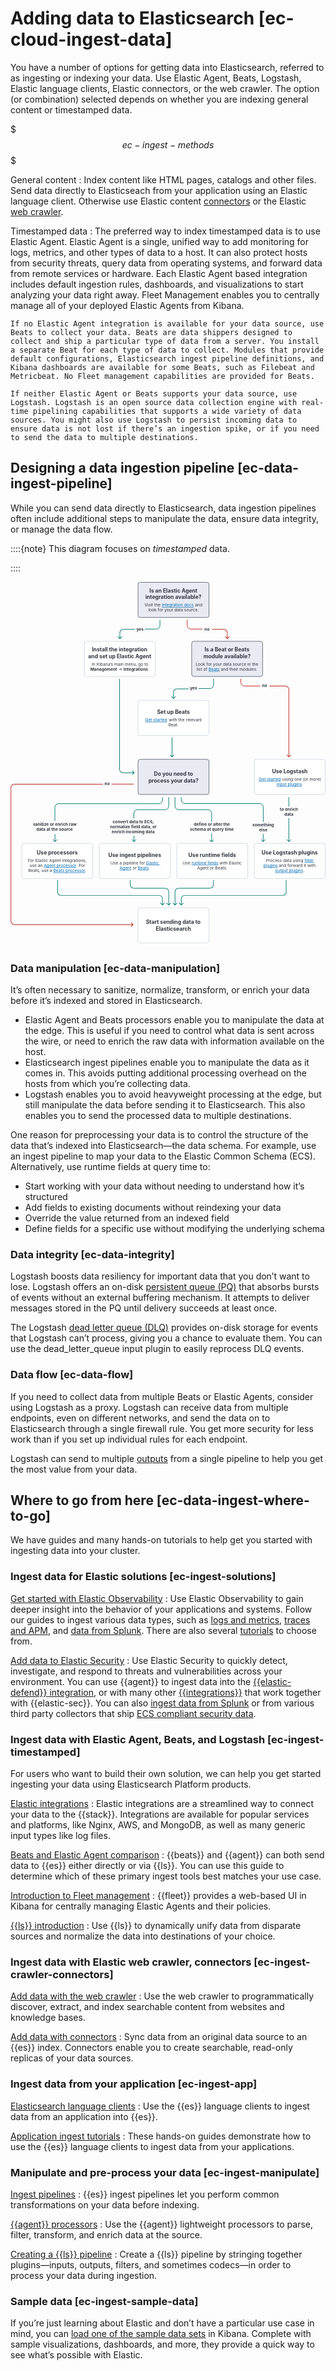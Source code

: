 # Adding data to Elasticsearch [ec-cloud-ingest-data]

You have a number of options for getting data into Elasticsearch, referred to as ingesting or indexing your data. Use Elastic Agent, Beats, Logstash, Elastic language clients, Elastic connectors, or the web crawler. The option (or combination) selected depends on whether you are indexing general content or timestamped data.

$$$ec-ingest-methods$$$

General content
:   Index content like HTML pages, catalogs and other files. Send data directly to Elasticseach from your application using an Elastic language client. Otherwise use Elastic content [connectors](elasticsearch://docs/reference/ingestion-tools/search-connectors/index.md) or the Elastic [web crawler](https://github.com/elastic/crawler).

Timestamped data
:   The preferred way to index timestamped data is to use Elastic Agent. Elastic Agent is a single, unified way to add monitoring for logs, metrics, and other types of data to a host. It can also protect hosts from security threats, query data from operating systems, and forward data from remote services or hardware. Each Elastic Agent based integration includes default ingestion rules, dashboards, and visualizations to start analyzing your data right away. Fleet Management enables you to centrally manage all of your deployed Elastic Agents from Kibana.

    If no Elastic Agent integration is available for your data source, use Beats to collect your data. Beats are data shippers designed to collect and ship a particular type of data from a server. You install a separate Beat for each type of data to collect. Modules that provide default configurations, Elasticsearch ingest pipeline definitions, and Kibana dashboards are available for some Beats, such as Filebeat and Metricbeat. No Fleet management capabilities are provided for Beats.

    If neither Elastic Agent or Beats supports your data source, use Logstash. Logstash is an open source data collection engine with real-time pipelining capabilities that supports a wide variety of data sources. You might also use Logstash to persist incoming data to ensure data is not lost if there’s an ingestion spike, or if you need to send the data to multiple destinations.



## Designing a data ingestion pipeline [ec-data-ingest-pipeline]

While you can send data directly to Elasticsearch, data ingestion pipelines often include additional steps to manipulate the data, ensure data integrity, or manage the data flow.

::::{note}
This diagram focuses on *timestamped* data.

::::


<div style="width:100%;margin-bottom:30px" >
<!-- This SVG was created in Figma. Find the source in the obs-docs team space. -->
<svg viewBox="0 0 1057 1212" fill="none" xmlns="http://www.w3.org/2000/svg">
<rect x="428" y="1093" width="238" height="118" rx="7" fill="white" stroke="#D3DAE6" stroke-width="2" stroke-linejoin="round"/>
<text fill="#343741" xml:space="preserve" style="white-space: pre" font-family="Inter" font-size="18" font-weight="bold" letter-spacing="0em"><tspan x="454.583" y="1147.55">Start sending data to </tspan><tspan x="487.524" y="1169.55">Elasticsearch</tspan></text>
<path d="M509.293 1084.71C509.683 1085.1 510.317 1085.1 510.707 1084.71L517.071 1078.34C517.462 1077.95 517.462 1077.32 517.071 1076.93C516.681 1076.54 516.047 1076.54 515.657 1076.93L510 1082.59L504.343 1076.93C503.953 1076.54 503.319 1076.54 502.929 1076.93C502.538 1077.32 502.538 1077.95 502.929 1078.34L509.293 1084.71ZM157 1000V1039.48H159V1000H157ZM170 1052.48H498V1050.48H170V1052.48ZM509 1063.48V1084H511V1063.48H509ZM498 1052.48C504.075 1052.48 509 1057.41 509 1063.48H511C511 1056.3 505.18 1050.48 498 1050.48V1052.48ZM157 1039.48C157 1046.66 162.82 1052.48 170 1052.48V1050.48C163.925 1050.48 159 1045.56 159 1039.48H157Z" fill="#017D73"/>
<path d="M530.293 1084.71C530.683 1085.1 531.317 1085.1 531.707 1084.71L538.071 1078.34C538.462 1077.95 538.462 1077.32 538.071 1076.93C537.681 1076.54 537.047 1076.54 536.657 1076.93L531 1082.59L525.343 1076.93C524.953 1076.54 524.319 1076.54 523.929 1076.93C523.538 1077.32 523.538 1077.95 523.929 1078.34L530.293 1084.71ZM401 1000V1015.77H403V1000H401ZM414 1028.77H519V1026.77H414V1028.77ZM530 1039.77V1084H532V1039.77H530ZM519 1028.77C525.075 1028.77 530 1033.7 530 1039.77H532C532 1032.59 526.18 1026.77 519 1026.77V1028.77ZM401 1015.77C401 1022.95 406.82 1028.77 414 1028.77V1026.77C407.925 1026.77 403 1021.85 403 1015.77H401Z" fill="#017D73"/>
<path d="M573.707 1084.71C573.317 1085.1 572.683 1085.1 572.293 1084.71L565.929 1078.34C565.538 1077.95 565.538 1077.32 565.929 1076.93C566.319 1076.54 566.953 1076.54 567.343 1076.93L573 1082.59L578.657 1076.93C579.047 1076.54 579.681 1076.54 580.071 1076.93C580.462 1077.32 580.462 1077.95 580.071 1078.34L573.707 1084.71ZM926 1000V1039.48H924V1000H926ZM913 1052.48H585V1050.48H913V1052.48ZM574 1063.48V1084H572V1063.48H574ZM585 1052.48C578.925 1052.48 574 1057.41 574 1063.48H572C572 1056.3 577.82 1050.48 585 1050.48V1052.48ZM926 1039.48C926 1046.66 920.18 1052.48 913 1052.48V1050.48C919.075 1050.48 924 1045.56 924 1039.48H926Z" fill="#017D73"/>
<path d="M552.707 1084.71C552.317 1085.1 551.683 1085.1 551.293 1084.71L544.929 1078.34C544.538 1077.95 544.538 1077.32 544.929 1076.93C545.319 1076.54 545.953 1076.54 546.343 1076.93L552 1082.59L557.657 1076.93C558.047 1076.54 558.681 1076.54 559.071 1076.93C559.462 1077.32 559.462 1077.95 559.071 1078.34L552.707 1084.71ZM682 1000V1015.77H680V1000H682ZM669 1028.77H564V1026.77H669V1028.77ZM553 1039.77V1084H551V1039.77H553ZM564 1028.77C557.925 1028.77 553 1033.7 553 1039.77H551C551 1032.59 556.82 1026.77 564 1026.77V1028.77ZM682 1015.77C682 1022.95 676.18 1028.77 669 1028.77V1026.77C675.075 1026.77 680 1021.85 680 1015.77H682Z" fill="#017D73"/>
<text fill="#343741" xml:space="preserve" style="white-space: pre" font-family="Inter" font-size="14" font-weight="bold" letter-spacing="0em"><tspan x="315.853" y="682.591">no</tspan></text>
<path d="M412.207 1150.71C412.598 1150.32 412.598 1149.68 412.207 1149.29L405.843 1142.93C405.453 1142.54 404.82 1142.54 404.429 1142.93C404.039 1143.32 404.039 1143.95 404.429 1144.34L410.086 1150L404.429 1155.66C404.039 1156.05 404.039 1156.68 404.429 1157.07C404.82 1157.46 405.453 1157.46 405.843 1157.07L412.207 1150.71ZM310 677.601L13.5002 677.601L13.5002 679.601L310 679.601L310 677.601ZM0.500274 690.601L0.500258 1138L2.50026 1138L2.50027 690.601L0.500274 690.601ZM13.5003 1151L411.5 1151L411.5 1149L13.5003 1149L13.5003 1151ZM0.500258 1138C0.500257 1145.18 6.32057 1151 13.5003 1151L13.5003 1149C7.42512 1149 2.50026 1144.08 2.50026 1138L0.500258 1138ZM13.5002 677.601C6.32056 677.601 0.500274 683.421 0.500274 690.601L2.50027 690.601C2.50027 684.525 7.42514 679.601 13.5002 679.601L13.5002 677.601Z" fill="#BD271E"/>
<path d="M339 678.158L414 678.158" stroke="#BD271E" stroke-width="2"/>
<rect x="818" y="877" width="238" height="118" rx="7" fill="white" stroke="#D3DAE6" stroke-width="2" stroke-linejoin="round"/>
<text fill="#343741" xml:space="preserve" style="white-space: pre" font-family="Inter" font-size="14" letter-spacing="0em"><tspan x="857.135" y="938.568">Process data using </tspan><tspan x="896.422" y="955.568"> and forward it with </tspan><tspan x="982.377" y="972.568">.</tspan></text>
<text fill="#343741" xml:space="preserve" style="white-space: pre" font-family="Inter" font-size="18" font-weight="bold" letter-spacing="0em"><tspan x="842.526" y="913.568">Use Logstash plugins
</tspan></text>
<text fill="#006BB4" xml:space="preserve" style="white-space: pre" font-family="Inter" font-size="14" letter-spacing="0em" text-decoration="underline"><tspan x="986.813" y="938.568"><a href="logstash://docs/reference/ingestion-tools/logstash/filter-plugins.md">filter </a></tspan><tspan x="849.076" y="955.568"><a href="logstash://docs/reference/ingestion-tools/logstash/filter-plugins.md">plugins</a></tspan></text>
<text fill="#006BB4" xml:space="preserve" style="white-space: pre" font-family="Inter" font-size="14" letter-spacing="0em" text-decoration="underline"><tspan x="887.767" y="972.568"><a href="logstash://docs/reference/ingestion-tools/logstash/output-plugins.md">output plugins</a></tspan></text>
<rect x="558" y="877" width="238" height="118" rx="7" fill="white" stroke="#D3DAE6" stroke-width="2" stroke-linejoin="round"/>
<text fill="#343741" xml:space="preserve" style="white-space: pre" font-family="Inter" font-size="14" letter-spacing="0em"><tspan x="577.482" y="947.068">Use </tspan><tspan x="697.302" y="947.068"> with Elastic </tspan><tspan x="625.942" y="964.068">Agent or Beats.</tspan></text>
<text fill="#343741" xml:space="preserve" style="white-space: pre" font-family="Inter" font-size="18" font-weight="bold" letter-spacing="0em"><tspan x="596.887" y="922.068">Use runtime fields
</tspan></text>
<text fill="#006BB4" xml:space="preserve" style="white-space: pre" font-family="Inter" font-size="14" letter-spacing="0em" text-decoration="underline"><tspan x="607.259" y="947.068"><a href="/manage-data/data-store/mapping/runtime-fields.md">runtime fields</a></tspan></text>
<rect x="298" y="877" width="238" height="118" rx="7" fill="white" stroke="#D3DAE6" stroke-width="2" stroke-linejoin="round"/>
<text fill="#343741" xml:space="preserve" style="white-space: pre" font-family="Inter" font-size="14" letter-spacing="0em"><tspan x="335.796" y="947.068">Use a pipeline for </tspan><tspan x="405.358" y="964.068"> or </tspan><tspan x="464.202" y="964.068">.</tspan></text>
<text fill="#343741" xml:space="preserve" style="white-space: pre" font-family="Inter" font-size="18" font-weight="bold" letter-spacing="0em"><tspan x="328.002" y="922.068">Use ingest pipelines
</tspan></text>
<text fill="#006BB4" xml:space="preserve" style="white-space: pre" font-family="Inter" font-size="14" letter-spacing="0em" text-decoration="underline"><tspan x="455.083" y="947.068"><a href="/manage-data/ingest/transform-enrich/ingest-pipelines.md#pipelines-for-fleet-elastic-agent">Elastic </a></tspan><tspan x="365.942" y="964.068"><a href="/manage-data/ingest/transform-enrich/ingest-pipelines.md#pipelines-for-fleet-elastic-agent">Agent</a></tspan></text>
<text fill="#006BB4" xml:space="preserve" style="white-space: pre" font-family="Inter" font-size="14" letter-spacing="0em" text-decoration="underline"><tspan x="426.796" y="964.068"><a href="/manage-data/ingest/transform-enrich/ingest-pipelines.md#pipelines-for-beats">Beats</a></tspan></text>
<rect x="37.9995" y="877" width="238" height="118" rx="7" fill="white" stroke="#D3DAE6" stroke-width="2" stroke-linejoin="round"/>
<text fill="#343741" xml:space="preserve" style="white-space: pre" font-family="Inter" font-size="14" letter-spacing="0em"><tspan x="57.9741" y="938.568">For Elastic Agent integrations, </tspan><tspan x="64.0308" y="955.568">use an </tspan><tspan x="220.957" y="955.568">. For </tspan><tspan x="59.0747" y="972.568">Beats, use a </tspan><tspan x="251.069" y="972.568">.</tspan></text>
<text fill="#343741" xml:space="preserve" style="white-space: pre" font-family="Inter" font-size="18" font-weight="bold" letter-spacing="0em"><tspan x="88.2251" y="913.568">Use processors
</tspan></text>
<text fill="#006BB4" xml:space="preserve" style="white-space: pre" font-family="Inter" font-size="14" letter-spacing="0em" text-decoration="underline"><tspan x="143.704" y="972.568"><a href="{{filebeat-ref}}/filtering-and-enhancing-data.html">Beats processor</a></tspan></text>
<text fill="#006BB4" xml:space="preserve" style="white-space: pre" font-family="Inter" font-size="14" letter-spacing="0em" text-decoration="underline"><tspan x="111.582" y="955.568"><a href="docs-content://docs/reference/ingestion-tools/fleet/agent-processors.md">Agent processor</a></tspan></text>
<text fill="#343741" xml:space="preserve" style="white-space: pre" font-family="Inter" font-size="14" font-weight="bold" letter-spacing="0em"><tspan x="811.555" y="820.591">something
</tspan><tspan x="834.004" y="837.591">else</tspan></text>
<path d="M573 722V731.5C573 738.127 578.372 743.5 585 743.5L836.139 743.5C842.766 743.5 848.139 748.873 848.139 755.5L848.139 805" stroke="#017D73" stroke-width="2"/>
<path d="M848.736 871.707C848.345 872.098 847.712 872.098 847.322 871.707L840.958 865.343C840.567 864.953 840.567 864.319 840.958 863.929C841.348 863.538 841.981 863.538 842.372 863.929L848.029 869.586L853.685 863.929C854.076 863.538 854.709 863.538 855.1 863.929C855.49 864.319 855.49 864.953 855.1 865.343L848.736 871.707ZM847.029 871L847.029 845.023L849.029 845.023L849.029 871L847.029 871Z" fill="#017D73"/>
<text fill="#343741" xml:space="preserve" style="white-space: pre" font-family="Inter" font-size="14" font-weight="bold" letter-spacing="0em"><tspan x="615.153" y="818.591">define or alter the </tspan><tspan x="602.076" y="835.591">schema at query time</tspan></text>
<path d="M674.293 872.708C674.683 873.099 675.317 873.099 675.707 872.708L682.071 866.344C682.462 865.954 682.462 865.321 682.071 864.93C681.681 864.54 681.047 864.54 680.657 864.93L675 870.587L669.343 864.93C668.953 864.54 668.319 864.54 667.929 864.93C667.538 865.321 667.538 865.954 667.929 866.344L674.293 872.708ZM674 843L674 872.001L676 872.001L676 843L674 843Z" fill="#017D73"/>
<path d="M552 722L552 752C552 758.627 557.372 764 564 764L663 764C669.627 764 675 769.373 675 776L675 805" stroke="#017D73" stroke-width="2"/>
<path d="M413.639 871.707C414.03 872.098 414.663 872.098 415.053 871.707L421.417 865.343C421.808 864.953 421.808 864.319 421.417 863.929C421.027 863.538 420.394 863.538 420.003 863.929L414.346 869.586L408.689 863.929C408.299 863.538 407.666 863.538 407.275 863.929C406.885 864.319 406.885 864.953 407.275 865.343L413.639 871.707ZM413.346 851.5L413.346 871L415.346 871L415.346 851.5L413.346 851.5Z" fill="#017D73"/>
<text fill="#343741" xml:space="preserve" style="white-space: pre" font-family="Inter" font-size="14" font-weight="bold" letter-spacing="0em"><tspan x="342.301" y="809.591">convert data to ECS, </tspan><tspan x="333.817" y="826.591">normalize field data, or </tspan><tspan x="339.942" y="843.591">enrich incoming data</tspan></text>
<path d="M531 722L531 752C531 758.627 525.627 764 519 764L426 764C419.372 764 414 769.373 414 776L414 793.5" stroke="#017D73" stroke-width="2"/>
<text fill="#343741" xml:space="preserve" style="white-space: pre" font-family="Inter" font-size="14" font-weight="bold" letter-spacing="0em"><tspan x="75.2744" y="818.591">sanitize or enrich raw </tspan><tspan x="86.9571" y="835.591">data at the source</tspan></text>
<path d="M510 722L510 732C510 738.627 504.627 744 498 744L161 744C154.372 744 149 749.373 149 756L149 801.5" stroke="#017D73" stroke-width="2"/>
<path d="M148.638 871.707C149.029 872.098 149.662 872.098 150.053 871.707L156.417 865.343C156.807 864.953 156.807 864.319 156.417 863.929C156.026 863.538 155.393 863.538 155.002 863.929L149.346 869.586L143.689 863.929C143.298 863.538 142.665 863.538 142.275 863.929C141.884 864.319 141.884 864.953 142.275 865.343L148.638 871.707ZM150.346 871L150.346 845.5L148.346 845.5L148.346 871L150.346 871Z" fill="#017D73"/>
<text fill="#343741" xml:space="preserve" style="white-space: pre" font-family="Inter" font-size="14" font-weight="bold" letter-spacing="0em"><tspan x="904.121" y="767.591">to enrich </tspan><tspan x="919.208" y="784.591">data</tspan></text>
<line x1="934" y1="722" x2="934" y2="754" stroke="#017D73" stroke-width="2"/>
<path d="M933.293 871.707C933.683 872.098 934.316 872.098 934.707 871.707L941.071 865.343C941.461 864.953 941.461 864.319 941.071 863.929C940.68 863.538 940.047 863.538 939.657 863.929L934 869.586L928.343 863.929C927.952 863.538 927.319 863.538 926.929 863.929C926.538 864.319 926.538 864.953 926.929 865.343L933.293 871.707ZM933 793L933 871L935 871L935 793L933 793Z" fill="#017D73"/>
<rect x="818" y="595" width="238" height="118" rx="7" fill="white" stroke="#D3DAE6" stroke-width="2" stroke-linejoin="round"/>
<text fill="#343741" xml:space="preserve" style="white-space: pre" font-family="Inter" font-size="14" letter-spacing="0em"><tspan x="908.639" y="666.068"> using one (or more) </tspan><tspan x="977.846" y="683.068">.</tspan></text>
<text fill="#343741" xml:space="preserve" style="white-space: pre" font-family="Inter" font-size="18" font-weight="bold" letter-spacing="0em"><tspan x="877.655" y="641.068">Use Logstash
</tspan></text>
<text fill="#006BB4" xml:space="preserve" style="white-space: pre" font-family="Inter" font-size="14" letter-spacing="0em" text-decoration="underline"><tspan x="833.238" y="666.068"><a href="logstash://docs/reference/ingestion-tools/logstash/getting-started-with-logstash.md">Get started</a></tspan></text>
<text fill="#006BB4" xml:space="preserve" style="white-space: pre" font-family="Inter" font-size="14" letter-spacing="0em" text-decoration="underline"><tspan x="893.299" y="683.068"><a href="logstash://docs/reference/ingestion-tools/logstash/input-plugins.md">input plugins</a></tspan></text>
<text fill="#343741" xml:space="preserve" style="white-space: pre" font-family="Inter" font-size="14" font-weight="bold" letter-spacing="0em"><tspan x="844.086" y="352.591">no</tspan></text>
<path d="M773 325L773 337C773 343.627 778.372 349 785 349L838 349" stroke="#BD271E" stroke-width="2"/>
<path d="M934.707 587.707C934.316 588.098 933.683 588.098 933.293 587.707L926.929 581.343C926.538 580.953 926.538 580.319 926.929 579.929C927.319 579.538 927.952 579.538 928.343 579.929L934 585.586L939.657 579.929C940.047 579.538 940.68 579.538 941.071 579.929C941.461 580.319 941.461 580.953 941.071 581.343L934.707 587.707ZM933 587L933 361L935 361L935 587L933 587ZM922 350L869 350L869 348L922 348L922 350ZM933 361C933 354.925 928.075 350 922 350L922 348C929.18 348 935 353.82 935 361L933 361Z" fill="#BD271E"/>
<rect x="428" y="595" width="238" height="118" rx="7" fill="#D3DAE6" fill-opacity="0.5" stroke="#69707D" stroke-width="2" stroke-linejoin="round"/>
<text fill="#343741" xml:space="preserve" style="white-space: pre" font-family="Inter" font-size="18" font-weight="bold" letter-spacing="0em"><tspan x="481.407" y="650.545">Do you need to </tspan><tspan x="462.757" y="672.545">process your data?</tspan></text>
<path d="M541.294 587.746C541.684 588.115 542.316 588.08 542.706 587.668L549.06 580.956C549.45 580.544 549.45 579.911 549.06 579.542C548.67 579.173 548.038 579.207 547.648 579.619L542 585.586L536.351 580.239C535.961 579.87 535.329 579.904 534.939 580.316C534.549 580.728 534.549 581.361 534.939 581.73L541.294 587.746ZM541.001 521.055L541.001 587.055L542.998 586.945L542.998 520.945L541.001 521.055Z" fill="#017D73"/>
<rect x="428" y="397" width="238" height="118" rx="7" fill="white" stroke="#D3DAE6" stroke-width="2" stroke-linejoin="round"/>
<text fill="#343741" xml:space="preserve" style="white-space: pre" font-family="Inter" font-size="14" letter-spacing="0em"><tspan x="527.305" y="467.068"> with the </tspan><tspan x="642.094" y="467.068"> </tspan><tspan x="529.958" y="484.068">Beat.</tspan></text>
<text fill="#343741" xml:space="preserve" style="white-space: pre" font-family="Inter" font-size="18" font-weight="bold" letter-spacing="0em"><tspan x="491.725" y="442.068">Set up Beats
</tspan></text>
<text fill="#006BB4" xml:space="preserve" style="white-space: pre" font-family="Inter" font-size="14" letter-spacing="0em" text-decoration="underline"><tspan x="451.905" y="467.068"><a href="beats://docs/reference/ingestion-tools/index.md">Get started</a></tspan></text>
<text fill="#343741" xml:space="preserve" style="white-space: pre" font-family="Inter" font-size="14" letter-spacing="0em"><tspan x="589.007" y="467.068">relevant</tspan></text>
<text fill="#343741" xml:space="preserve" style="white-space: pre" font-family="Inter" font-size="14" font-weight="bold" letter-spacing="0em"><tspan x="602.407" y="361.639">yes</tspan></text>
<path d="M681.5 325L681.5 345.476C681.5 352.104 676.127 357.476 669.5 357.476L631 357.476" stroke="#017D73" stroke-width="2"/>
<path d="M546.293 391.707C546.683 392.098 547.316 392.098 547.707 391.707L554.071 385.343C554.461 384.953 554.461 384.319 554.071 383.929C553.68 383.538 553.047 383.538 552.656 383.929L547 389.586L541.343 383.929C540.952 383.538 540.319 383.538 539.929 383.929C539.538 384.319 539.538 384.953 539.929 385.343L546.293 391.707ZM547 370.524L546 370.524L547 370.524ZM548 391L548 370.524L546 370.524L546 391L548 391ZM559 359.524L597.5 359.524L597.5 357.524L559 357.524L559 359.524ZM548 370.524C548 364.449 552.925 359.524 559 359.524L559 357.524C551.82 357.524 546 363.344 546 370.524L548 370.524Z" fill="#017D73"/>
<rect x="608" y="199" width="238" height="118" rx="7" fill="#D3DAE6" fill-opacity="0.5" stroke="#69707D" stroke-width="2" stroke-linejoin="round"/>
<text fill="#343741" xml:space="preserve" style="white-space: pre" font-family="Inter" font-size="14" letter-spacing="0em"><tspan x="621.09" y="280.068">Look for your data source in the </tspan><tspan x="624.248" y="297.068">list of </tspan><tspan x="701.973" y="297.068"> and their modules.</tspan></text>
<text fill="#006BB4" xml:space="preserve" style="white-space: pre" font-family="Inter" font-size="14" letter-spacing="0em" text-decoration="underline"><tspan x="664.566" y="297.068"><a href="beats://docs/reference/ingestion-tools/index.md">Beats</a></tspan></text>
<text fill="#343741" xml:space="preserve" style="white-space: pre" font-family="Inter" font-size="18" font-weight="bold" letter-spacing="0em"><tspan x="751.839" y="233.068">Beats </tspan><tspan x="647.39" y="255.068">module</tspan></text>
<text fill="#343741" xml:space="preserve" style="white-space: pre" font-family="Inter" font-size="18" font-weight="bold" letter-spacing="0em"><tspan x="651.081" y="233.068">Is a Beat or </tspan><tspan x="713.149" y="255.068"> available?
</tspan></text>
<text fill="#343741" xml:space="preserve" style="white-space: pre" font-family="Inter" font-size="14" font-weight="bold" letter-spacing="0em"><tspan x="650.852" y="162.591">no</tspan></text>
<path d="M593 127L593 146C593 152.627 598.372 158 605 158L643.5 158" stroke="#BD271E" stroke-width="2"/>
<path d="M728.207 190.707C727.816 191.098 727.183 191.098 726.793 190.707L720.429 184.343C720.038 183.953 720.038 183.319 720.429 182.929C720.819 182.538 721.452 182.538 721.843 182.929L727.5 188.586L733.156 182.929C733.547 182.538 734.18 182.538 734.571 182.929C734.961 183.319 734.961 183.953 734.571 184.343L728.207 190.707ZM726.5 190L726.5 171L728.5 171L728.5 190L726.5 190ZM715.5 160L677 160L677 158L715.5 158L715.5 160ZM726.5 171C726.5 164.925 721.575 160 715.5 160L715.5 158C722.679 158 728.5 163.82 728.5 171L726.5 171Z" fill="#BD271E"/>
<path d="M415.707 640.707C416.097 640.317 416.097 639.683 415.707 639.293L409.343 632.929C408.952 632.538 408.319 632.538 407.929 632.929C407.538 633.319 407.538 633.953 407.929 634.343L413.586 640L407.929 645.657C407.538 646.047 407.538 646.681 407.929 647.071C408.319 647.462 408.952 647.462 409.343 647.071L415.707 640.707ZM378 640L378 639L378 640ZM365 325L365 628L367 628L367 325L365 325ZM378 641L415 641L415 639L378 639L378 641ZM365 628C365 635.18 370.82 641 378 641L378 639C371.925 639 367 634.075 367 628L365 628Z" fill="#017D73"/>
<rect x="248" y="199" width="238" height="118" rx="7" fill="white" stroke="#D3DAE6" stroke-width="2" stroke-linejoin="round"/>
<text fill="#343741" xml:space="preserve" style="white-space: pre" font-family="Inter" font-size="14" letter-spacing="0em"><tspan x="272.814" y="280.068">In Kibana’s main menu, go to </tspan><tspan x="357.963" y="297.068"> -> </tspan><tspan x="462.457" y="297.068">.</tspan></text>
<text fill="#343741" xml:space="preserve" style="white-space: pre" font-family="Inter" font-size="18" font-weight="bold" letter-spacing="0em"><tspan x="273.036" y="233.068">Install the integration </tspan><tspan x="260.758" y="255.068">and set up Elastic Agent
</tspan></text>
<text fill="#343741" xml:space="preserve" style="white-space: pre" font-family="Inter" font-size="14" font-weight="bold" letter-spacing="0em"><tspan x="267.687" y="297.068">Management</tspan><tspan x="379.195" y="297.068">Integrations</tspan></text>
<text fill="#343741" xml:space="preserve" style="white-space: pre" font-family="Inter" font-size="14" font-weight="bold" letter-spacing="0em"><tspan x="422.407" y="162.591">yes</tspan></text>
<path d="M501.5 127L501.5 146C501.5 152.627 496.127 158 489.5 158L451 158" stroke="#017D73" stroke-width="2"/>
<path d="M366.293 190.707C366.683 191.098 367.316 191.098 367.707 190.707L374.071 184.343C374.461 183.953 374.461 183.319 374.071 182.929C373.68 182.538 373.047 182.538 372.657 182.929L367 188.586L361.343 182.929C360.952 182.538 360.319 182.538 359.929 182.929C359.538 183.319 359.538 183.953 359.929 184.343L366.293 190.707ZM368 190L368 171L366 171L366 190L368 190ZM379 160L417.5 160L417.5 158L379 158L379 160ZM368 171C368 164.925 372.925 160 379 160L379 158C371.82 158 366 163.82 366 171L368 171Z" fill="#017D73"/>
<rect x="428" y="1" width="238" height="118" rx="7" fill="#D3DAE6" fill-opacity="0.5" stroke="#69707D" stroke-width="2" stroke-linejoin="round"/>
<text fill="#343741" xml:space="preserve" style="white-space: pre" font-family="Inter" font-size="14" letter-spacing="0em"><tspan x="478.442" y="82.0682"> the</tspan></text>
<text fill="#343741" xml:space="preserve" style="white-space: pre" font-family="Inter" font-size="14" letter-spacing="0em"><tspan x="449.936" y="82.0682">Visit</tspan><tspan x="504.05" y="82.0682"> </tspan><tspan x="615.352" y="82.0682"> and </tspan><tspan x="462.467" y="99.0682">look for your data source.</tspan></text>
<text fill="#006BB4" xml:space="preserve" style="white-space: pre" font-family="Inter" font-size="14" letter-spacing="0em" text-decoration="underline"><tspan x="507.987" y="82.0682"><a href="https://docs.elastic.co/integrations">integration docs</a></tspan></text>
<text fill="#343741" xml:space="preserve" style="white-space: pre" font-family="Inter" font-size="18" font-weight="bold" letter-spacing="0em"><tspan x="466.211" y="35.0682">Is an Elastic Agent </tspan><tspan x="452.368" y="57.0682">integration available?
</tspan></text>
</svg>
</div>

### Data manipulation [ec-data-manipulation]

It’s often necessary to sanitize, normalize, transform, or enrich your data before it’s indexed and stored in Elasticsearch.

* Elastic Agent and Beats processors enable you to manipulate the data at the edge. This is useful if you need to control what data is sent across the wire, or need to enrich the raw data with information available on the host.
* Elasticsearch ingest pipelines enable you to manipulate the data as it comes in. This avoids putting additional processing overhead on the hosts from which you’re collecting data.
* Logstash enables you to avoid heavyweight processing at the edge, but still manipulate the data before sending it to Elasticsearch. This also enables you to send the processed data to multiple destinations.

One reason for preprocessing your data is to control the structure of the data that’s indexed into Elasticsearch—​the data schema. For example, use an ingest pipeline to map your data to the Elastic Common Schema (ECS). Alternatively, use runtime fields at query time to:

* Start working with your data without needing to understand how it’s structured
* Add fields to existing documents without reindexing your data
* Override the value returned from an indexed field
* Define fields for a specific use without modifying the underlying schema


### Data integrity [ec-data-integrity]

Logstash boosts data resiliency for important data that you don’t want to lose. Logstash offers an on-disk [persistent queue (PQ)](logstash://docs/reference/ingestion-tools/logstash/persistent-queues.md) that absorbs bursts of events without an external buffering mechanism. It attempts to deliver messages stored in the PQ until delivery succeeds at least once.

The Logstash [dead letter queue (DLQ)](logstash://docs/reference/ingestion-tools/logstash/dead-letter-queues.md) provides on-disk storage for events that Logstash can’t process, giving you a chance to evaluate them. You can use the dead_letter_queue input plugin to easily reprocess DLQ events.


### Data flow [ec-data-flow]

If you need to collect data from multiple Beats or Elastic Agents, consider using Logstash as a proxy. Logstash can receive data from multiple endpoints, even on different networks, and send the data on to Elasticsearch through a single firewall rule. You get more security for less work than if you set up individual rules for each endpoint.

Logstash can send to multiple [outputs](logstash://docs/reference/ingestion-tools/logstash/output-plugins.md) from a single pipeline to help you get the most value from your data.


## Where to go from here [ec-data-ingest-where-to-go]

We have guides and many hands-on tutorials to help get you started with ingesting data into your cluster.


### Ingest data for Elastic solutions [ec-ingest-solutions]

[Get started with Elastic Observability](/solutions/observability/get-started.md)
:   Use Elastic Observability to gain deeper insight into the behavior of your applications and systems. Follow our guides to ingest various data types, such as [logs and metrics](/solutions/observability/infra-and-hosts/get-started-with-system-metrics.md), [traces and APM](/solutions/observability/apps/get-started-with-apm.md), and [data from Splunk](/solutions/observability/get-started/add-data-from-splunk.md). There are also several [tutorials](/solutions/observability/get-started.md#quickstarts-overview) to choose from.

[Add data to Elastic Security](/solutions/security/get-started/ingest-data-to-elastic-security.md)
:   Use Elastic Security to quickly detect, investigate, and respond to threats and vulnerabilities across your environment. You can use {{agent}} to ingest data into the [{{elastic-defend}} integration](/solutions/security/configure-elastic-defend/install-elastic-defend.md), or with many other [{{integrations}}](integration-docs://docs/reference/ingestion-tools/integrations/index.md) that work together with {{elastic-sec}}. You can also [ingest data from Splunk](/solutions/observability/get-started/add-data-from-splunk.md) or from various third party collectors that ship [ECS compliant security data](docs-content://docs/reference/security/fields-and-object-schemas/siem-field-reference.md).


### Ingest data with Elastic Agent, Beats, and Logstash [ec-ingest-timestamped]

For users who want to build their own solution, we can help you get started ingesting your data using Elasticsearch Platform products.

[Elastic integrations](https://www.elastic.co/integrations)
:   Elastic integrations are a streamlined way to connect your data to the {{stack}}. Integrations are available for popular services and platforms, like Nginx, AWS, and MongoDB, as well as many generic input types like log files.

[Beats and Elastic Agent comparison](../../../manage-data/ingest/tools.md)
:   {{beats}} and {{agent}} can both send data to {{es}} either directly or via {{ls}}. You can use this guide to determine which of these primary ingest tools best matches your use case.

[Introduction to Fleet management](docs-content://docs/reference/ingestion-tools/fleet/index.md)
:   {{fleet}} provides a web-based UI in Kibana for centrally managing Elastic Agents and their policies.

[{{ls}} introduction](logstash://docs/reference/ingestion-tools/logstash/index.md)
:   Use {{ls}} to dynamically unify data from disparate sources and normalize the data into destinations of your choice.


### Ingest data with Elastic web crawler, connectors [ec-ingest-crawler-connectors]

[Add data with the web crawler](https://github.com/elastic/crawler)
:   Use the web crawler to programmatically discover, extract, and index searchable content from websites and knowledge bases.

[Add data with connectors](elasticsearch://docs/reference/ingestion-tools/search-connectors/index.md)
:   Sync data from an original data source to an {{es}} index. Connectors enable you to create searchable, read-only replicas of your data sources.


### Ingest data from your application [ec-ingest-app]

[Elasticsearch language clients](https://www.elastic.co/guide/en/elasticsearch/client/index.html)
:   Use the {{es}} language clients to ingest data from an application into {{es}}.

[Application ingest tutorials](../../../manage-data/ingest/ingesting-data-from-applications.md)
:   These hands-on guides demonstrate how to use the {{es}} language clients to ingest data from your applications.


### Manipulate and pre-process your data [ec-ingest-manipulate]

[Ingest pipelines](/manage-data/ingest/transform-enrich/ingest-pipelines.md)
:   {{es}} ingest pipelines let you perform common transformations on your data before indexing.

[{{agent}} processors](docs-content://docs/reference/ingestion-tools/fleet/agent-processors.md)
:   Use the {{agent}} lightweight processors to parse, filter, transform, and enrich data at the source.

[Creating a {{ls}} pipeline](logstash://docs/reference/ingestion-tools/logstash/creating-logstash-pipeline.md)
:   Create a {{ls}} pipeline by stringing together plugins—​inputs, outputs, filters, and sometimes codecs—​in order to process your data during ingestion.


### Sample data [ec-ingest-sample-data]

If you’re just learning about Elastic and don’t have a particular use case in mind, you can [load one of the sample data sets](../../../manage-data/ingest/sample-data.md) in Kibana. Complete with sample visualizations, dashboards, and more, they provide a quick way to see what’s possible with Elastic.

